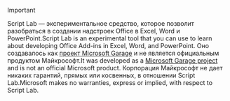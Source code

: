 > [!IMPORTANT]
> <span data-ttu-id="433b5-101">Script Lab — экспериментальное средство, которое позволит разобраться в создании надстроек Office в Excel, Word и PowerPoint.</span><span class="sxs-lookup"><span data-stu-id="433b5-101">Script Lab is an experimental tool that you can use to learn about developing Office Add-ins in Excel, Word, and PowerPoint.</span></span> <span data-ttu-id="433b5-102">Оно создавалось как [проект Microsoft Garage](https://www.microsoft.com/en-us/garage/about/) и не является официальным продуктом Майкрософт.</span><span class="sxs-lookup"><span data-stu-id="433b5-102">It was developed as a [Microsoft Garage project](https://www.microsoft.com/en-us/garage/about/) and is not an official Microsoft product.</span></span> <span data-ttu-id="433b5-103">Корпорация Майкрософт не дает никаких гарантий, прямых или косвенных, в отношении Script Lab.</span><span class="sxs-lookup"><span data-stu-id="433b5-103">Microsoft makes no warranties, express or implied, with respect to Script Lab.</span></span>
